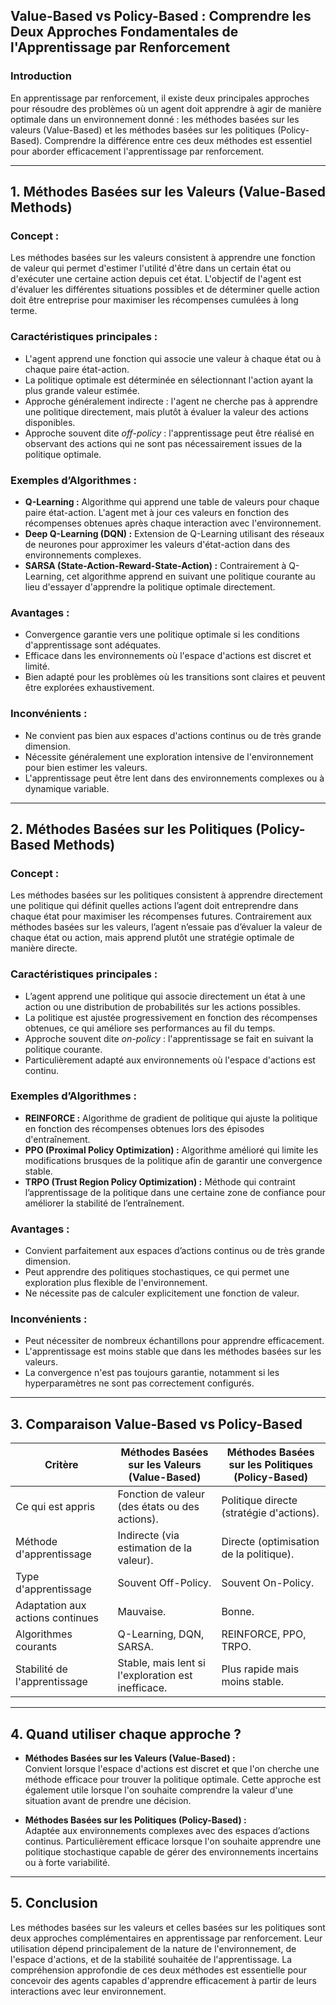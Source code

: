 ## **Value-Based vs Policy-Based : Comprendre les Deux Approches Fondamentales de l'Apprentissage par Renforcement**

### **Introduction**
En apprentissage par renforcement, il existe deux principales approches pour résoudre des problèmes où un agent doit apprendre à agir de manière optimale dans un environnement donné : les méthodes basées sur les valeurs (Value-Based) et les méthodes basées sur les politiques (Policy-Based). Comprendre la différence entre ces deux méthodes est essentiel pour aborder efficacement l'apprentissage par renforcement.

---

## **1. Méthodes Basées sur les Valeurs (Value-Based Methods)**

### **Concept :**  
Les méthodes basées sur les valeurs consistent à apprendre une fonction de valeur qui permet d'estimer l'utilité d'être dans un certain état ou d'exécuter une certaine action depuis cet état. L'objectif de l'agent est d'évaluer les différentes situations possibles et de déterminer quelle action doit être entreprise pour maximiser les récompenses cumulées à long terme.

### **Caractéristiques principales :**  
- L'agent apprend une fonction qui associe une valeur à chaque état ou à chaque paire état-action.
- La politique optimale est déterminée en sélectionnant l'action ayant la plus grande valeur estimée.
- Approche généralement indirecte : l'agent ne cherche pas à apprendre une politique directement, mais plutôt à évaluer la valeur des actions disponibles.
- Approche souvent dite *off-policy* : l'apprentissage peut être réalisé en observant des actions qui ne sont pas nécessairement issues de la politique optimale.

### **Exemples d’Algorithmes :**  
- **Q-Learning :** Algorithme qui apprend une table de valeurs pour chaque paire état-action. L'agent met à jour ces valeurs en fonction des récompenses obtenues après chaque interaction avec l'environnement.
- **Deep Q-Learning (DQN) :** Extension de Q-Learning utilisant des réseaux de neurones pour approximer les valeurs d'état-action dans des environnements complexes.
- **SARSA (State-Action-Reward-State-Action) :** Contrairement à Q-Learning, cet algorithme apprend en suivant une politique courante au lieu d'essayer d'apprendre la politique optimale directement.

### **Avantages :**  
- Convergence garantie vers une politique optimale si les conditions d'apprentissage sont adéquates.
- Efficace dans les environnements où l'espace d'actions est discret et limité.
- Bien adapté pour les problèmes où les transitions sont claires et peuvent être explorées exhaustivement.

### **Inconvénients :**  
- Ne convient pas bien aux espaces d'actions continus ou de très grande dimension.
- Nécessite généralement une exploration intensive de l'environnement pour bien estimer les valeurs.
- L'apprentissage peut être lent dans des environnements complexes ou à dynamique variable.

---

## **2. Méthodes Basées sur les Politiques (Policy-Based Methods)**

### **Concept :**  
Les méthodes basées sur les politiques consistent à apprendre directement une politique qui définit quelles actions l’agent doit entreprendre dans chaque état pour maximiser les récompenses futures. Contrairement aux méthodes basées sur les valeurs, l’agent n’essaie pas d’évaluer la valeur de chaque état ou action, mais apprend plutôt une stratégie optimale de manière directe.

### **Caractéristiques principales :**  
- L’agent apprend une politique qui associe directement un état à une action ou une distribution de probabilités sur les actions possibles.
- La politique est ajustée progressivement en fonction des récompenses obtenues, ce qui améliore ses performances au fil du temps.
- Approche souvent dite *on-policy* : l'apprentissage se fait en suivant la politique courante.
- Particulièrement adapté aux environnements où l'espace d'actions est continu.

### **Exemples d’Algorithmes :**  
- **REINFORCE :** Algorithme de gradient de politique qui ajuste la politique en fonction des récompenses obtenues lors des épisodes d'entraînement.
- **PPO (Proximal Policy Optimization) :** Algorithme amélioré qui limite les modifications brusques de la politique afin de garantir une convergence stable.
- **TRPO (Trust Region Policy Optimization) :** Méthode qui contraint l’apprentissage de la politique dans une certaine zone de confiance pour améliorer la stabilité de l’entraînement.

### **Avantages :**  
- Convient parfaitement aux espaces d’actions continus ou de très grande dimension.
- Peut apprendre des politiques stochastiques, ce qui permet une exploration plus flexible de l'environnement.
- Ne nécessite pas de calculer explicitement une fonction de valeur.

### **Inconvénients :**  
- Peut nécessiter de nombreux échantillons pour apprendre efficacement.
- L'apprentissage est moins stable que dans les méthodes basées sur les valeurs.
- La convergence n'est pas toujours garantie, notamment si les hyperparamètres ne sont pas correctement configurés.

---

## **3. Comparaison Value-Based vs Policy-Based**

| Critère                          | Méthodes Basées sur les Valeurs (Value-Based) | Méthodes Basées sur les Politiques (Policy-Based) |
|---------------------------------|------------------------------------------------|--------------------------------------------------|
| Ce qui est appris                | Fonction de valeur (des états ou des actions).| Politique directe (stratégie d'actions).         |
| Méthode d'apprentissage          | Indirecte (via estimation de la valeur).      | Directe (optimisation de la politique).          |
| Type d'apprentissage             | Souvent Off-Policy.                           | Souvent On-Policy.                               |
| Adaptation aux actions continues | Mauvaise.                                     | Bonne.                                            |
| Algorithmes courants             | Q-Learning, DQN, SARSA.                       | REINFORCE, PPO, TRPO.                            |
| Stabilité de l'apprentissage     | Stable, mais lent si l'exploration est inefficace. | Plus rapide mais moins stable.                   |

---

## **4. Quand utiliser chaque approche ?**  
- **Méthodes Basées sur les Valeurs (Value-Based) :**  
  Convient lorsque l'espace d'actions est discret et que l'on cherche une méthode efficace pour trouver la politique optimale. Cette approche est également utile lorsque l'on souhaite comprendre la valeur d'une situation avant de prendre une décision.  

- **Méthodes Basées sur les Politiques (Policy-Based) :**  
  Adaptée aux environnements complexes avec des espaces d’actions continus. Particulièrement efficace lorsque l'on souhaite apprendre une politique stochastique capable de gérer des environnements incertains ou à forte variabilité.  

---

## **5. Conclusion**  
Les méthodes basées sur les valeurs et celles basées sur les politiques sont deux approches complémentaires en apprentissage par renforcement. Leur utilisation dépend principalement de la nature de l'environnement, de l'espace d'actions, et de la stabilité souhaitée de l'apprentissage. La compréhension approfondie de ces deux méthodes est essentielle pour concevoir des agents capables d'apprendre efficacement à partir de leurs interactions avec leur environnement.
